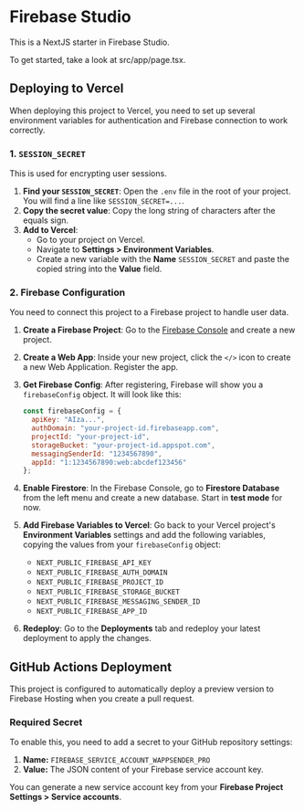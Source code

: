 
# Firebase Studio

This is a NextJS starter in Firebase Studio.

To get started, take a look at src/app/page.tsx.

## Deploying to Vercel

When deploying this project to Vercel, you need to set up several environment variables for authentication and Firebase connection to work correctly.

### 1. `SESSION_SECRET`

This is used for encrypting user sessions.

1.  **Find your `SESSION_SECRET`**: Open the `.env` file in the root of your project. You will find a line like `SESSION_SECRET=...`.
2.  **Copy the secret value**: Copy the long string of characters after the equals sign.
3.  **Add to Vercel**:
    *   Go to your project on Vercel.
    *   Navigate to **Settings > Environment Variables**.
    *   Create a new variable with the **Name** `SESSION_SECRET` and paste the copied string into the **Value** field.

### 2. Firebase Configuration

You need to connect this project to a Firebase project to handle user data.

1.  **Create a Firebase Project**: Go to the [Firebase Console](https://console.firebase.google.com/) and create a new project.
2.  **Create a Web App**: Inside your new project, click the `</>` icon to create a new Web Application. Register the app.
3.  **Get Firebase Config**: After registering, Firebase will show you a `firebaseConfig` object. It will look like this:
    ```javascript
    const firebaseConfig = {
      apiKey: "AIza...",
      authDomain: "your-project-id.firebaseapp.com",
      projectId: "your-project-id",
      storageBucket: "your-project-id.appspot.com",
      messagingSenderId: "1234567890",
      appId: "1:1234567890:web:abcdef123456"
    };
    ```
4.  **Enable Firestore**: In the Firebase Console, go to **Firestore Database** from the left menu and create a new database. Start in **test mode** for now.
5.  **Add Firebase Variables to Vercel**: Go back to your Vercel project's **Environment Variables** settings and add the following variables, copying the values from your `firebaseConfig` object:
    *   `NEXT_PUBLIC_FIREBASE_API_KEY`
    *   `NEXT_PUBLIC_FIREBASE_AUTH_DOMAIN`
    *   `NEXT_PUBLIC_FIREBASE_PROJECT_ID`
    *   `NEXT_PUBLIC_FIREBASE_STORAGE_BUCKET`
    *   `NEXT_PUBLIC_FIREBASE_MESSAGING_SENDER_ID`
    *   `NEXT_PUBLIC_FIREBASE_APP_ID`

6.  **Redeploy**: Go to the **Deployments** tab and redeploy your latest deployment to apply the changes.

## GitHub Actions Deployment

This project is configured to automatically deploy a preview version to Firebase Hosting when you create a pull request.

### Required Secret

To enable this, you need to add a secret to your GitHub repository settings:

1.  **Name:** `FIREBASE_SERVICE_ACCOUNT_WAPPSENDER_PRO`
2.  **Value:** The JSON content of your Firebase service account key.

You can generate a new service account key from your **Firebase Project Settings > Service accounts**.
